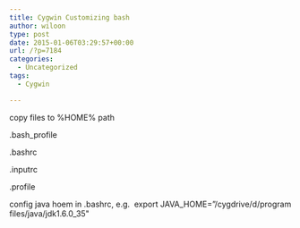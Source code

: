 ```yaml
---
title: Cygwin Customizing bash
author: wiloon
type: post
date: 2015-01-06T03:29:57+00:00
url: /?p=7184
categories:
  - Uncategorized
tags:
  - Cygwin

---
```

copy files to %HOME% path

.bash_profile

.bashrc

.inputrc

.profile



config java hoem in .bashrc, e.g.  export JAVA\_HOME=&#8221;/cygdrive/d/program files/java/jdk1.6.0\_35"